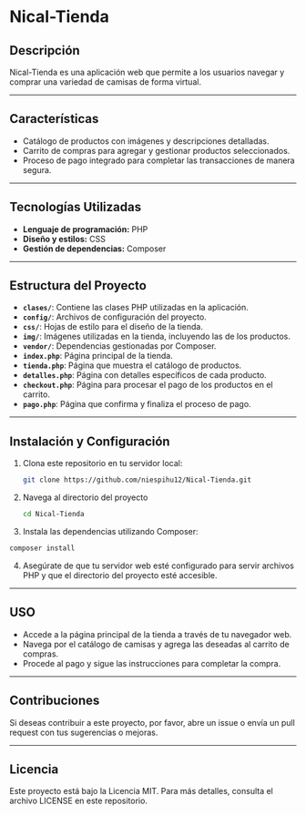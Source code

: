 # Nical-Tienda

## Descripción
Nical-Tienda es una aplicación web que permite a los usuarios navegar y comprar una variedad de camisas de forma virtual.

---

## Características
- Catálogo de productos con imágenes y descripciones detalladas.
- Carrito de compras para agregar y gestionar productos seleccionados.
- Proceso de pago integrado para completar las transacciones de manera segura.

---

## Tecnologías Utilizadas
- **Lenguaje de programación:** PHP
- **Diseño y estilos:** CSS
- **Gestión de dependencias:** Composer

---

## Estructura del Proyecto
- **`clases/`**: Contiene las clases PHP utilizadas en la aplicación.
- **`config/`**: Archivos de configuración del proyecto.
- **`css/`**: Hojas de estilo para el diseño de la tienda.
- **`img/`**: Imágenes utilizadas en la tienda, incluyendo las de los productos.
- **`vendor/`**: Dependencias gestionadas por Composer.
- **`index.php`**: Página principal de la tienda.
- **`tienda.php`**: Página que muestra el catálogo de productos.
- **`detalles.php`**: Página con detalles específicos de cada producto.
- **`checkout.php`**: Página para procesar el pago de los productos en el carrito.
- **`pago.php`**: Página que confirma y finaliza el proceso de pago.

---

## Instalación y Configuración
1. Clona este repositorio en tu servidor local:
   ```bash
   git clone https://github.com/niespihu12/Nical-Tienda.git
2. Navega al directorio del proyecto
   ```bash
   cd Nical-Tienda
3. Instala las dependencias utilizando Composer:
  ```bash
  composer install
  ```
4. Asegúrate de que tu servidor web esté configurado para servir archivos PHP y que el directorio del proyecto esté accesible.

---

## USO
- Accede a la página principal de la tienda a través de tu navegador web.
- Navega por el catálogo de camisas y agrega las deseadas al carrito de compras.
- Procede al pago y sigue las instrucciones para completar la compra.

---

## Contribuciones
Si deseas contribuir a este proyecto, por favor, abre un issue o envía un pull request con tus sugerencias o mejoras.

---

## Licencia
Este proyecto está bajo la Licencia MIT. Para más detalles, consulta el archivo LICENSE en este repositorio.
